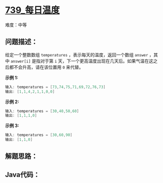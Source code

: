 # [739_每日温度](https://leetcode.cn/problems/daily-temperatures/)

难度：中等

## 问题描述：

给定一个整数数组 `temperatures` ，表示每天的温度，返回一个数组 `answer` ，其中 `answer[i]` 是指对于第 `i` 天，下一个更高温度出现在几天后。如果气温在这之后都不会升高，请在该位置用 `0` 来代替。

**示例 1:**

```java
输入: temperatures = [73,74,75,71,69,72,76,73]
输出: [1,1,4,2,1,1,0,0]
```

**示例 2:**

```java
输入: temperatures = [30,40,50,60]
输出: [1,1,1,0]
```

**示例 3:**

```java
输入: temperatures = [30,60,90]
输出: [1,1,0]
```

## 解题思路：



## Java代码：

